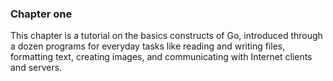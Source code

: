 ### Chapter one 

This chapter is a tutorial on the basics constructs of Go, introduced through a dozen programs for everyday tasks like reading and writing files, formatting text, creating images, and communicating with Internet clients and servers.